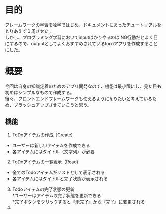 # 目的
フレームワークの学習を独学ではじめ、ドキュメントにあったチュートリアルをとりあえず１周させた。  
しかし、プログラミング学習においてinputばかりやるのは NG行動だとよく目にするので、outputとしてよくおすすめされているtodoアプリを作成することにした。

# 概要
今回は自身の知識定着のためのアプリ開発なので、機能は最小限にし、見た目も初めはシンプルなもので作成する。  
後々、フロントエンドフレームワークも使えるようになりたいと考えているため、ブラッシュアップさせていこうと思う。
## 機能
1. ToDoアイテムの作成（Create)
  * ユーザーは新しいアイテムを作成できる
  * 各アイテムにはタイトル（文字列）が必要  
2. ToDoアイテムの一覧表示（Read)  
 * 全てのTodoアイテムがリストとして表示される  
 * 各アイテムにはタイトルと完了状態が表示される  
3. Todoアイテムの完了状態の更新  
 *ユーザーはアイテムの完了状態を更新できる  
 *完了ボタンをクリックすると『未完了』から『完了』に変更される  
4. 
